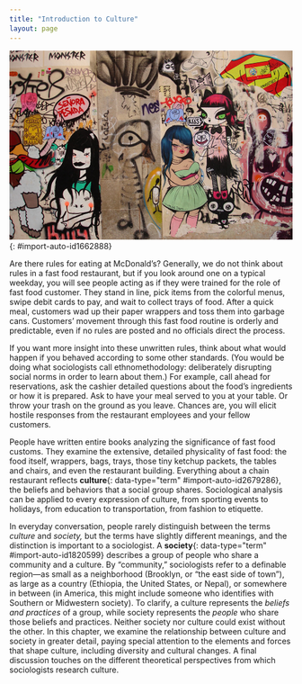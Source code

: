 ```yaml
---
title: "Introduction to Culture"
layout: page
---
```



<?chapter-toc label="Learning Objectives"?>

<?cnx.eoc class="section-summary" title="Section Summary"?>

<?cnx.eoc class="section-quiz" title="Section Quiz"?>

<?cnx.eoc class="short-answer" title="Short Answer"?>

<?cnx.eoc class="further-research" title="Further Research"?>

<?cnx.eoc class="references" title="References"?>

 ![A wall of graffiti is shown.](../resources/Figure_03_00_01a.jpg "Graffiti&#x2019;s mix of colorful drawings, words, and symbols is a vibrant expression of culture&#x2014;or, depending on one&#x2019;s viewpoint, a disturbing expression of the creator&#x2019;s lack of respect for a community&#x2019;s shared space. (Photo courtesy of aikijuanma/flickr)"){: #import-auto-id1662888}

Are there rules for eating at McDonald’s? Generally, we do not think about rules in a fast food restaurant, but if you look around one on a typical weekday, you will see people acting as if they were trained for the role of fast food customer. They stand in line, pick items from the colorful menus, swipe debit cards to pay, and wait to collect trays of food. After a quick meal, customers wad up their paper wrappers and toss them into garbage cans. Customers’ movement through this fast food routine is orderly and predictable, even if no rules are posted and no officials direct the process.

If you want more insight into these unwritten rules, think about what would happen if you behaved according to some other standards. (You would be doing what sociologists call ethnomethodology: deliberately disrupting social norms in order to learn about them.) For example, call ahead for reservations, ask the cashier detailed questions about the food’s ingredients or how it is prepared. Ask to have your meal served to you at your table. Or throw your trash on the ground as you leave. Chances are, you will elicit hostile responses from the restaurant employees and your fellow customers.

People have written entire books analyzing the significance of fast food customs. They examine the extensive, detailed physicality of fast food: the food itself, wrappers, bags, trays, those tiny ketchup packets, the tables and chairs, and even the restaurant building. Everything about a chain restaurant reflects **culture**{: data-type="term" #import-auto-id2679286}, the beliefs and behaviors that a social group shares. Sociological analysis can be applied to every expression of culture, from sporting events to holidays, from education to transportation, from fashion to etiquette.

In everyday conversation, people rarely distinguish between the terms *culture* and *society,* but the terms have slightly different meanings, and the distinction is important to a sociologist. A **society**{: data-type="term" #import-auto-id1820599} describes a group of people who share a community and a culture. By “community,” sociologists refer to a definable region—as small as a neighborhood (Brooklyn, or “the east side of town”), as large as a country (Ethiopia, the United States, or Nepal), or somewhere in between (in America, this might include someone who identifies with Southern or Midwestern society). To clarify, a culture represents the *beliefs and practices* of a group, while society represents the *people* who share those beliefs and practices. Neither society nor culture could exist without the other. In this chapter, we examine the relationship between culture and society in greater detail, paying special attention to the elements and forces that shape culture, including diversity and cultural changes. A final discussion touches on the different theoretical perspectives from which sociologists research culture.

